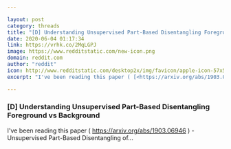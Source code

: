 ```yaml
---

layout: post
category: threads
title: "[D] Understanding Unsupervised Part-Based Disentangling Foreground vs Background"
date: 2020-06-04 01:17:34
link: https://vrhk.co/2MqLGPJ
image: https://www.redditstatic.com/new-icon.png
domain: reddit.com
author: "reddit"
icon: http://www.redditstatic.com/desktop2x/img/favicon/apple-icon-57x57.png
excerpt: "I've been reading this paper ( [<https://arxiv.org/abs/1903.06946>](<https://arxiv.org/abs/1903.06946>) ) - Unsupervised Part-Based Disentangling of..."

---
```


### [D] Understanding Unsupervised Part-Based Disentangling Foreground vs Background

I've been reading this paper ( [<https://arxiv.org/abs/1903.06946>](<https://arxiv.org/abs/1903.06946>) ) - Unsupervised Part-Based Disentangling of...